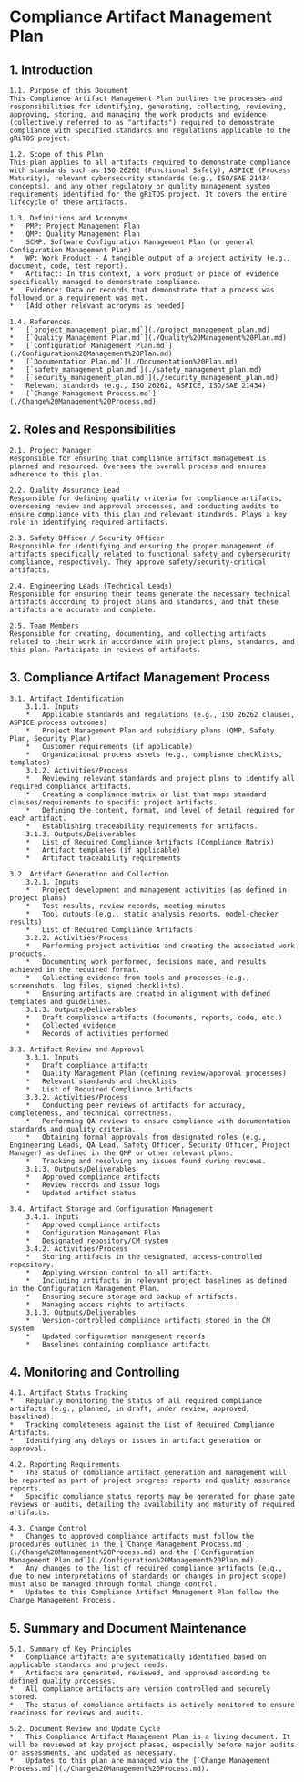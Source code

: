 # Compliance Artifact Management Plan

## 1. Introduction
    1.1. Purpose of this Document
    This Compliance Artifact Management Plan outlines the processes and responsibilities for identifying, generating, collecting, reviewing, approving, storing, and managing the work products and evidence (collectively referred to as "artifacts") required to demonstrate compliance with specified standards and regulations applicable to the gRiTOS project.

    1.2. Scope of this Plan
    This plan applies to all artifacts required to demonstrate compliance with standards such as ISO 26262 (Functional Safety), ASPICE (Process Maturity), relevant cybersecurity standards (e.g., ISO/SAE 21434 concepts), and any other regulatory or quality management system requirements identified for the gRiTOS project. It covers the entire lifecycle of these artifacts.

    1.3. Definitions and Acronyms
    *   PMP: Project Management Plan
    *   QMP: Quality Management Plan
    *   SCMP: Software Configuration Management Plan (or general Configuration Management Plan)
    *   WP: Work Product - A tangible output of a project activity (e.g., document, code, test report).
    *   Artifact: In this context, a work product or piece of evidence specifically managed to demonstrate compliance.
    *   Evidence: Data or records that demonstrate that a process was followed or a requirement was met.
    *   [Add other relevant acronyms as needed]

    1.4. References
    *   [`project_management_plan.md`](./project_management_plan.md)
    *   [`Quality Management Plan.md`](./Quality%20Management%20Plan.md)
    *   [`Configuration Management Plan.md`](./Configuration%20Management%20Plan.md)
    *   [`Documentation Plan.md`](./Documentation%20Plan.md)
    *   [`safety_management_plan.md`](./safety_management_plan.md)
    *   [`security_management_plan.md`](./security_management_plan.md)
    *   Relevant standards (e.g., ISO 26262, ASPICE, ISO/SAE 21434)
    *   [`Change Management Process.md`](./Change%20Management%20Process.md)

## 2. Roles and Responsibilities
    2.1. Project Manager
    Responsible for ensuring that compliance artifact management is planned and resourced. Oversees the overall process and ensures adherence to this plan.

    2.2. Quality Assurance Lead
    Responsible for defining quality criteria for compliance artifacts, overseeing review and approval processes, and conducting audits to ensure compliance with this plan and relevant standards. Plays a key role in identifying required artifacts.

    2.3. Safety Officer / Security Officer
    Responsible for identifying and ensuring the proper management of artifacts specifically related to functional safety and cybersecurity compliance, respectively. They approve safety/security-critical artifacts.

    2.4. Engineering Leads (Technical Leads)
    Responsible for ensuring their teams generate the necessary technical artifacts according to project plans and standards, and that these artifacts are accurate and complete.

    2.5. Team Members
    Responsible for creating, documenting, and collecting artifacts related to their work in accordance with project plans, standards, and this plan. Participate in reviews of artifacts.

## 3. Compliance Artifact Management Process
    3.1. Artifact Identification
        3.1.1. Inputs
        *   Applicable standards and regulations (e.g., ISO 26262 clauses, ASPICE process outcomes)
        *   Project Management Plan and subsidiary plans (QMP, Safety Plan, Security Plan)
        *   Customer requirements (if applicable)
        *   Organizational process assets (e.g., compliance checklists, templates)
        3.1.2. Activities/Process
        *   Reviewing relevant standards and project plans to identify all required compliance artifacts.
        *   Creating a compliance matrix or list that maps standard clauses/requirements to specific project artifacts.
        *   Defining the content, format, and level of detail required for each artifact.
        *   Establishing traceability requirements for artifacts.
        3.1.3. Outputs/Deliverables
        *   List of Required Compliance Artifacts (Compliance Matrix)
        *   Artifact templates (if applicable)
        *   Artifact traceability requirements

    3.2. Artifact Generation and Collection
        3.2.1. Inputs
        *   Project development and management activities (as defined in project plans)
        *   Test results, review records, meeting minutes
        *   Tool outputs (e.g., static analysis reports, model-checker results)
        *   List of Required Compliance Artifacts
        3.2.2. Activities/Process
        *   Performing project activities and creating the associated work products.
        *   Documenting work performed, decisions made, and results achieved in the required format.
        *   Collecting evidence from tools and processes (e.g., screenshots, log files, signed checklists).
        *   Ensuring artifacts are created in alignment with defined templates and guidelines.
        3.1.3. Outputs/Deliverables
        *   Draft compliance artifacts (documents, reports, code, etc.)
        *   Collected evidence
        *   Records of activities performed

    3.3. Artifact Review and Approval
        3.3.1. Inputs
        *   Draft compliance artifacts
        *   Quality Management Plan (defining review/approval processes)
        *   Relevant standards and checklists
        *   List of Required Compliance Artifacts
        3.3.2. Activities/Process
        *   Conducting peer reviews of artifacts for accuracy, completeness, and technical correctness.
        *   Performing QA reviews to ensure compliance with documentation standards and quality criteria.
        *   Obtaining formal approvals from designated roles (e.g., Engineering Leads, QA Lead, Safety Officer, Security Officer, Project Manager) as defined in the QMP or other relevant plans.
        *   Tracking and resolving any issues found during reviews.
        3.1.3. Outputs/Deliverables
        *   Approved compliance artifacts
        *   Review records and issue logs
        *   Updated artifact status

    3.4. Artifact Storage and Configuration Management
        3.4.1. Inputs
        *   Approved compliance artifacts
        *   Configuration Management Plan
        *   Designated repository/CM system
        3.4.2. Activities/Process
        *   Storing artifacts in the designated, access-controlled repository.
        *   Applying version control to all artifacts.
        *   Including artifacts in relevant project baselines as defined in the Configuration Management Plan.
        *   Ensuring secure storage and backup of artifacts.
        *   Managing access rights to artifacts.
        3.1.3. Outputs/Deliverables
        *   Version-controlled compliance artifacts stored in the CM system
        *   Updated configuration management records
        *   Baselines containing compliance artifacts

## 4. Monitoring and Controlling
    4.1. Artifact Status Tracking
    *   Regularly monitoring the status of all required compliance artifacts (e.g., planned, in draft, under review, approved, baselined).
    *   Tracking completeness against the List of Required Compliance Artifacts.
    *   Identifying any delays or issues in artifact generation or approval.

    4.2. Reporting Requirements
    *   The status of compliance artifact generation and management will be reported as part of project progress reports and quality assurance reports.
    *   Specific compliance status reports may be generated for phase gate reviews or audits, detailing the availability and maturity of required artifacts.

    4.3. Change Control
    *   Changes to approved compliance artifacts must follow the procedures outlined in the [`Change Management Process.md`](./Change%20Management%20Process.md) and the [`Configuration Management Plan.md`](./Configuration%20Management%20Plan.md).
    *   Any changes to the list of required compliance artifacts (e.g., due to new interpretations of standards or changes in project scope) must also be managed through formal change control.
    *   Updates to this Compliance Artifact Management Plan follow the Change Management Process.

## 5. Summary and Document Maintenance
    5.1. Summary of Key Principles
    *   Compliance artifacts are systematically identified based on applicable standards and project needs.
    *   Artifacts are generated, reviewed, and approved according to defined quality processes.
    *   All compliance artifacts are version controlled and securely stored.
    *   The status of compliance artifacts is actively monitored to ensure readiness for reviews and audits.

    5.2. Document Review and Update Cycle
    *   This Compliance Artifact Management Plan is a living document. It will be reviewed at key project phases, especially before major audits or assessments, and updated as necessary.
    *   Updates to this plan are managed via the [`Change Management Process.md`](./Change%20Management%20Process.md).
```
